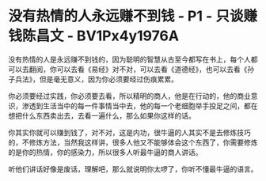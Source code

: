 # 没有热情的人永远赚不到钱 - P1 - 只谈赚钱陈昌文 - BV1Px4y1976A

没有热情的人是永远赚不到钱的，因为聪明的智慧从古至今都写在书上，每个人都可以去翻阅，你可以去看《易经》对不对，可以去看《道德经》，也可以去看《孙子兵法》，但是毫无意义，因为你必须要经过伤痕累累。

你必须要经过实践，你必须要去看，所以精明的商人，他是在行动的，他的商业意识，渗透到生活当中的每一件事情当中去，他的每一个老细胞举手投足之间，都在想把什么东西卖出去，去看一遍什么，那么如果你这样的话。

你其实你就可以赚到钱了，对不对，这是内功，很牛逼的人其实不是去修炼技巧的，不修炼方法，当然我这样讲，很多人他又不能够体会这个东西了，你需要修炼的是你的热情，你的感染力，所以很多人听最牛逼的商人讲话。

听他们讲话好像是废话，理解吧，那么就说明你太啰了，你听不懂最牛逼的语言。